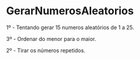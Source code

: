# GerarNumerosAleatorios


<p>1º - Tentando gerar 15 numeros aleatórios de 1 a 25.</p>
<p>3º - Ordenar do menor para o maior.</p>
<p>2º - Tirar os números repetidos.</p>

